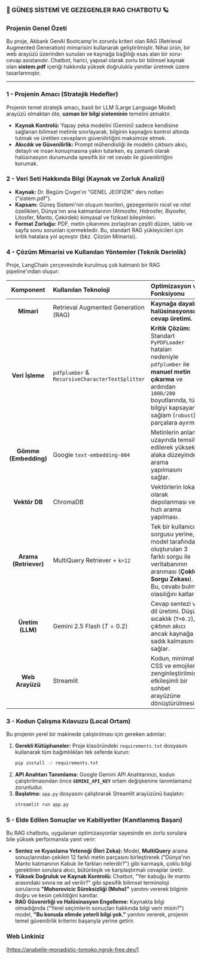 ### 🚀 GÜNEŞ SİSTEMİ VE GEZEGENLER RAG CHATBOTU 🪐

### Projenin Genel Özeti

Bu proje, Akbank GenAI Bootcamp'in zorunlu kriteri olan RAG (Retrieval Augmented Generation) mimarisini kullanarak geliştirilmiştir. Nihai ürün, bir web arayüzü üzerinden sunulan ve kaynağa bağlılığı esas alan bir soru-cevap asistanıdır. Chatbot, harici, yapısal olarak zorlu bir bilimsel kaynak olan **sistem.pdf** içeriği hakkında yüksek doğrulukla yanıtlar üretmek üzere tasarlanmıştır.

-----

### 1 - Projenin Amacı (Stratejik Hedefler)

Projenin temel stratejik amacı, basit bir LLM (Large Language Model) arayüzü olmaktan öte, **uzman bir bilgi sisteminin** temelini atmaktır.

  * **Kaynak Kontrolü:** Yapay zeka modelini (Gemini) sadece kendisine sağlanan bilimsel metinle sınırlayarak, bilginin kaynağını kontrol altında tutmak ve üretilen cevapların güvenilirliğini maksimize etmek.
  * **Akıcılık ve Güvenilirlik:** Prompt mühendisliği ile modelin çıktısını akıcı, detaylı ve insan konuşmasına yakın tutarken, eş zamanlı olarak halüsinasyon durumunda spesifik bir ret cevabı ile güvenilirliğini korumak.

### 2 - Veri Seti Hakkında Bilgi (Kaynak ve Zorluk Analizi)

  * **Kaynak:** Dr. Begüm Çıvgın'ın "GENEL JEOFIZIK" ders notları ("sistem.pdf").
  * **Kapsam:** Güneş Sistemi'nin oluşum teorileri, gezegenlerin nicel ve nitel özellikleri, Dünya'nın ana katmanlarının (Atmosfer, Hidrosfer, Biyosfer, Litosfer, Manto, Çekirdek) kimyasal ve fiziksel bileşimleri.
  * **Format Zorluğu:** PDF, metin çıkarımını zorlaştıran çeşitli düzen, tablo ve sayfa sonu sorunları içermektedir. Bu, standart RAG yükleyicileri için kritik hatalara yol açmıştır (bkz. Çözüm Mimarisi).

### 4 - Çözüm Mimarisi ve Kullanılan Yöntemler (Teknik Derinlik)

Proje, LangChain çerçevesinde kurulmuş çok katmanlı bir RAG pipeline'ından oluşur:

| Komponent | Kullanılan Teknoloji | Optimizasyon ve Fonksiyonu |
| :---: | :--- | :--- |
| **Mimari** | Retrieval Augmented Generation (RAG) | **Kaynağa dayalı, halüsinasyonsuz cevap üretimi.** |
| **Veri İşleme** | `pdfplumber` & `RecursiveCharacterTextSplitter` | **Kritik Çözüm:** Standart `PyPDFLoader` hataları nedeniyle `pdfplumber` ile **manuel metin çıkarma** ve ardından `1000/200` boyutlarında, tüm bilgiyi kapsayan sağlam (`robust`) parçalara ayırma. |
| **Gömme (Embedding)** | Google `text-embedding-004` | Metinlerin anlam uzayında temsil edilerek yüksek alaka düzeyinde arama yapılmasını sağlar. |
| **Vektör DB** | ChromaDB | Vektörlerin lokal olarak depolanması ve hızlı arama yapılması. |
| **Arama (Retriever)** | MultiQuery Retriever + `k=12` | Tek bir kullanıcı sorgusu yerine, model tarafından oluşturulan 3 farklı sorgu ile veritabanının aranması (**Çoklu Sorgu Zekası**). Bu, cevabı bulma olasılığını katlar. |
| **Üretim (LLM)** | Gemini 2.5 Flash ($T=0.2$) | Cevap sentezi ve dil üretimi. Düşük sıcaklık (`T=0.2`), çıktının akıcı ancak kaynağa sadık kalmasını sağlar. |
| **Web Arayüzü** | Streamlit | Kodun, minimal CSS ve emojilerle zenginleştirilmiş, etkileşimli bir sohbet arayüzüne dönüştürülmesi. |

### 3 - Kodun Çalışma Kılavuzu (Local Ortam)

Bu projenin yerel bir makinede çalıştırılması için gereken adımlar:

1.  **Gerekli Kütüphaneler:** Proje klasöründeki `requirements.txt` dosyasını kullanarak tüm bağımlılıkları tek seferde kurun:
    ```bash
    pip install -r requirements.txt
    ```
2.  **API Anahtarı Tanımlama:** Google Gemini API Anahtarınızı, kodun çalıştırılmasından önce **`GEMINI_API_KEY`** ortam değişkenine tanımlamanız zorunludur.
3.  **Başlatma:** `app.py` dosyasını çalıştırarak Streamlit arayüzünü başlatın:
    ```bash
    streamlit run app.py
    ```

### 5 - Elde Edilen Sonuçlar ve Kabiliyetler (Kanıtlanmış Başarı)

Bu RAG chatbotu, uygulanan optimizasyonlar sayesinde en zorlu sorulara bile yüksek performansla yanıt verir:

  * **Sentez ve Kıyaslama Yeteneği (İleri Zeka):** Model, **MultiQuery** arama sonuçlarından çekilen 12 farklı metin parçasını birleştirerek ("Dünya'nın Manto katmanının Kabuk ile farkları nelerdir?") gibi karmaşık, çoklu bilgi gerektiren sorulara akıcı, bütünleşik ve karşılaştırmalı cevaplar üretir.
  * **Yüksek Doğruluk ve Kaynak Kontrolü:** Chatbot, "Yer kabuğu ile manto arasındaki sınıra ne ad verilir?" gibi spesifik bilimsel terminoloji sorularına **"Mohorovicic Süreksizliği (Moho)"** yanıtını vererek bilginin doğru ve kesin çekildiğini kanıtlar.
  * **RAG Güvenirliği ve Halüsinasyon Engelleme:** Kaynakta bilgi olmadığında ("Yerel seçimlerin sonuçları hakkında bilgi verir misin?") model, **"Bu konuda elimde yeterli bilgi yok."** yanıtını vererek, projenin temel güvenilirlik kriterini başarıyla yerine getirir.
    

### Web Linkiniz

[https://anabelle-monadistic-tomoko.ngrok-free.dev/]








